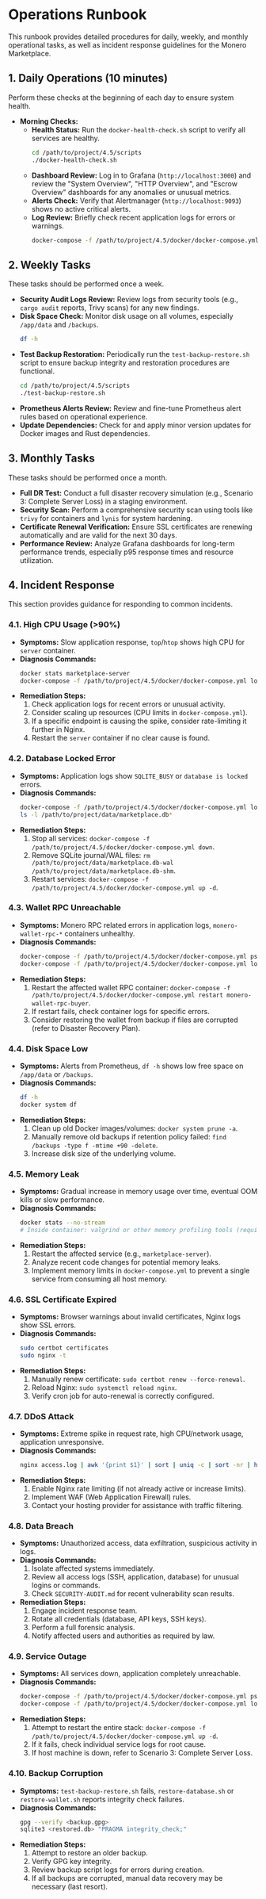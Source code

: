 # Operations Runbook

This runbook provides detailed procedures for daily, weekly, and monthly operational tasks, as well as incident response guidelines for the Monero Marketplace.

## 1. Daily Operations (10 minutes)

Perform these checks at the beginning of each day to ensure system health.

-   **Morning Checks:**
    -   **Health Status:** Run the `docker-health-check.sh` script to verify all services are healthy.
        ```bash
        cd /path/to/project/4.5/scripts
        ./docker-health-check.sh
        ```
    -   **Dashboard Review:** Log in to Grafana (`http://localhost:3000`) and review the "System Overview", "HTTP Overview", and "Escrow Overview" dashboards for any anomalies or unusual metrics.
    -   **Alerts Check:** Verify that Alertmanager (`http://localhost:9093`) shows no active critical alerts.
    -   **Log Review:** Briefly check recent application logs for errors or warnings.
        ```bash
        docker-compose -f /path/to/project/4.5/docker/docker-compose.yml logs --since 1h | grep -E "ERROR|WARN"
        ```

## 2. Weekly Tasks

These tasks should be performed once a week.

-   **Security Audit Logs Review:** Review logs from security tools (e.g., `cargo audit` reports, Trivy scans) for any new findings.
-   **Disk Space Check:** Monitor disk usage on all volumes, especially `/app/data` and `/backups`.
    ```bash
    df -h
    ```
-   **Test Backup Restoration:** Periodically run the `test-backup-restore.sh` script to ensure backup integrity and restoration procedures are functional.
    ```bash
    cd /path/to/project/4.5/scripts
    ./test-backup-restore.sh
    ```
-   **Prometheus Alerts Review:** Review and fine-tune Prometheus alert rules based on operational experience.
-   **Update Dependencies:** Check for and apply minor version updates for Docker images and Rust dependencies.

## 3. Monthly Tasks

These tasks should be performed once a month.

-   **Full DR Test:** Conduct a full disaster recovery simulation (e.g., Scenario 3: Complete Server Loss) in a staging environment.
-   **Security Scan:** Perform a comprehensive security scan using tools like `trivy` for containers and `lynis` for system hardening.
-   **Certificate Renewal Verification:** Ensure SSL certificates are renewing automatically and are valid for the next 30 days.
-   **Performance Review:** Analyze Grafana dashboards for long-term performance trends, especially p95 response times and resource utilization.

## 4. Incident Response

This section provides guidance for responding to common incidents.

### 4.1. High CPU Usage (>90%)

-   **Symptoms:** Slow application response, `top`/`htop` shows high CPU for `server` container.
-   **Diagnosis Commands:**
    ```bash
    docker stats marketplace-server
    docker-compose -f /path/to/project/4.5/docker/docker-compose.yml logs server | grep "ERROR"
    ```
-   **Remediation Steps:**
    1.  Check application logs for recent errors or unusual activity.
    2.  Consider scaling up resources (CPU limits in `docker-compose.yml`).
    3.  If a specific endpoint is causing the spike, consider rate-limiting it further in Nginx.
    4.  Restart the `server` container if no clear cause is found.

### 4.2. Database Locked Error

-   **Symptoms:** Application logs show `SQLITE_BUSY` or `database is locked` errors.
-   **Diagnosis Commands:**
    ```bash
    docker-compose -f /path/to/project/4.5/docker/docker-compose.yml logs server | grep "locked"
    ls -l /path/to/project/data/marketplace.db*
    ```
-   **Remediation Steps:**
    1.  Stop all services: `docker-compose -f /path/to/project/4.5/docker/docker-compose.yml down`.
    2.  Remove SQLite journal/WAL files: `rm /path/to/project/data/marketplace.db-wal /path/to/project/data/marketplace.db-shm`.
    3.  Restart services: `docker-compose -f /path/to/project/4.5/docker/docker-compose.yml up -d`.

### 4.3. Wallet RPC Unreachable

-   **Symptoms:** Monero RPC related errors in application logs, `monero-wallet-rpc-*` containers unhealthy.
-   **Diagnosis Commands:**
    ```bash
    docker-compose -f /path/to/project/4.5/docker/docker-compose.yml ps
    docker-compose -f /path/to/project/4.5/docker/docker-compose.yml logs monero-wallet-rpc-buyer
    ```
-   **Remediation Steps:**
    1.  Restart the affected wallet RPC container: `docker-compose -f /path/to/project/4.5/docker/docker-compose.yml restart monero-wallet-rpc-buyer`.
    2.  If restart fails, check container logs for specific errors.
    3.  Consider restoring the wallet from backup if files are corrupted (refer to Disaster Recovery Plan).

### 4.4. Disk Space Low

-   **Symptoms:** Alerts from Prometheus, `df -h` shows low free space on `/app/data` or `/backups`.
-   **Diagnosis Commands:**
    ```bash
    df -h
    docker system df
    ```
-   **Remediation Steps:**
    1.  Clean up old Docker images/volumes: `docker system prune -a`.
    2.  Manually remove old backups if retention policy failed: `find /backups -type f -mtime +90 -delete`.
    3.  Increase disk size of the underlying volume.

### 4.5. Memory Leak

-   **Symptoms:** Gradual increase in memory usage over time, eventual OOM kills or slow performance.
-   **Diagnosis Commands:**
    ```bash
    docker stats --no-stream
    # Inside container: valgrind or other memory profiling tools (requires debug build)
    ```
-   **Remediation Steps:**
    1.  Restart the affected service (e.g., `marketplace-server`).
    2.  Analyze recent code changes for potential memory leaks.
    3.  Implement memory limits in `docker-compose.yml` to prevent a single service from consuming all host memory.

### 4.6. SSL Certificate Expired

-   **Symptoms:** Browser warnings about invalid certificates, Nginx logs show SSL errors.
-   **Diagnosis Commands:**
    ```bash
    sudo certbot certificates
    sudo nginx -t
    ```
-   **Remediation Steps:**
    1.  Manually renew certificate: `sudo certbot renew --force-renewal`.
    2.  Reload Nginx: `sudo systemctl reload nginx`.
    3.  Verify cron job for auto-renewal is correctly configured.

### 4.7. DDoS Attack

-   **Symptoms:** Extreme spike in request rate, high CPU/network usage, application unresponsive.
-   **Diagnosis Commands:**
    ```bash
    nginx access.log | awk '{print $1}' | sort | uniq -c | sort -nr | head -n 10
    ```
-   **Remediation Steps:**
    1.  Enable Nginx rate limiting (if not already active or increase limits).
    2.  Implement WAF (Web Application Firewall) rules.
    3.  Contact your hosting provider for assistance with traffic filtering.

### 4.8. Data Breach

-   **Symptoms:** Unauthorized access, data exfiltration, suspicious activity in logs.
-   **Diagnosis Commands:**
    1.  Isolate affected systems immediately.
    2.  Review all access logs (SSH, application, database) for unusual logins or commands.
    3.  Check `SECURITY-AUDIT.md` for recent vulnerability scan results.
-   **Remediation Steps:**
    1.  Engage incident response team.
    2.  Rotate all credentials (database, API keys, SSH keys).
    3.  Perform a full forensic analysis.
    4.  Notify affected users and authorities as required by law.

### 4.9. Service Outage

-   **Symptoms:** All services down, application completely unreachable.
-   **Diagnosis Commands:**
    ```bash
    docker-compose -f /path/to/project/4.5/docker/docker-compose.yml ps
    docker-compose -f /path/to/project/4.5/docker/docker-compose.yml logs
    ```
-   **Remediation Steps:**
    1.  Attempt to restart the entire stack: `docker-compose -f /path/to/project/4.5/docker/docker-compose.yml up -d`.
    2.  If it fails, check individual service logs for root cause.
    3.  If host machine is down, refer to Scenario 3: Complete Server Loss.

### 4.10. Backup Corruption

-   **Symptoms:** `test-backup-restore.sh` fails, `restore-database.sh` or `restore-wallet.sh` reports integrity check failures.
-   **Diagnosis Commands:**
    ```bash
    gpg --verify <backup.gpg>
    sqlite3 <restored.db> "PRAGMA integrity_check;"
    ```
-   **Remediation Steps:**
    1.  Attempt to restore an older backup.
    2.  Verify GPG key integrity.
    3.  Review backup script logs for errors during creation.
    4.  If all backups are corrupted, manual data recovery may be necessary (last resort).
